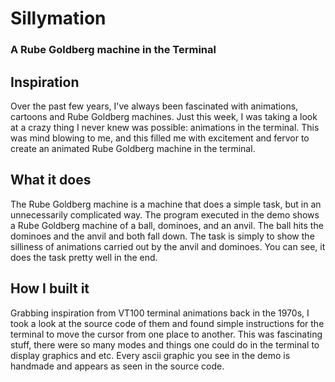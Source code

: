 # Sillymation
### A Rube Goldberg machine in the Terminal

## Inspiration

Over the past few years, I've always been fascinated with animations, cartoons and Rube Goldberg machines. Just this week, I was taking a look at a crazy thing I never knew was possible: animations in the terminal. This was mind blowing to me, and this filled me with excitement and fervor to create an animated Rube Goldberg machine in the terminal.

## What it does

The Rube Goldberg machine is a machine that does a simple task, but in an unnecessarily complicated way. The program executed in the demo shows a Rube Goldberg machine of a ball, dominoes, and an anvil. The ball hits the dominoes and the anvil and both fall down. The task is simply to show the silliness of animations carried out by the anvil and dominoes. You can see, it does the task pretty well in the end.

## How I built it

Grabbing inspiration from VT100 terminal animations back in the 1970s, I took a look at the source code of them and found simple instructions for the terminal to move the cursor from one place to another. This was fascinating stuff, there were so many modes and things one could do in the terminal to display graphics and etc. Every ascii graphic you see in the demo is handmade and appears as seen in the source code. 
